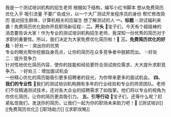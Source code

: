 我是一个测试培训机构的招生老师 根据如下结构，编写小红书脚本 想从免费简历优化入手 吸引流量 不要广告成分，以一个大厂测试开发程序员的身份 帮忙修改简历  面对招生群体，计算机相关的应届生 想了解测试的人
**一、标题**
💥测试福利来袭！免费简历优化助你开启职场新征程💥
**二、开头**
🎈宝子们，今天有个超级棒的消息要告诉大家！作为专业的测试培训机构招生老师，我深知一份优秀的简历对于求职的重要性。所以，我们决定为大家免费优化简历啦！🎉
**三、免费简历优化的好处**
✨好处一：突出你的优势  
专业的眼光帮你挖掘自身亮点，让你的简历在众多竞争者中脱颖而出。
✨好处二：提升竞争力  
针对性地优化简历内容，使你的技能和经验更符合测试岗位需求，大大提升求职竞争力。
✨好处三：增加面试机会  
一份精心优化的简历能吸引更多招聘者的目光，为你带来更多的面试机会。
**四、我们的专业性**
💪我们的测试培训机构拥有多年的行业经验和专业的师资团队。老师们不仅精通测试技术，还对各大企业的招聘需求了如指掌。他们将以专业的视角为你优化简历，让你的简历更具吸引力。
**五、引导行动**
🙌宝子们，还等什么呢？赶紧私信我们，发送你的简历，让我们一起为你的职场未来助力吧！💼
[[测试培训]] [[免费简历优化]] [[职场助力]] [[求职攻略]]